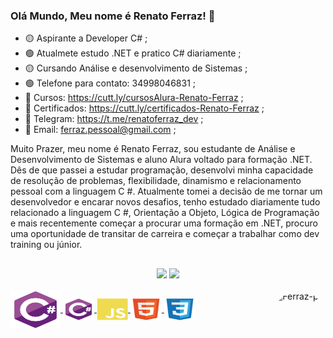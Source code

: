 ### Olá Mundo, Meu nome é Renato Ferraz! 👋

- 🟡 Aspirante a Developer C# ;
- 🟢 Atualmete estudo .NET e pratico C# diariamente ;
- 🟡 Cursando Análise e desenvolvimento de Sistemas ;
- 🟢 Telefone para contato: 34998046831 ;
- 🔵 Cursos:       https://cutt.ly/cursosAlura-Renato-Ferraz ;
- 🔵 Certificados: https://cutt.ly/certificados-Renato-Ferraz ;
- 🔵 Telegram:     https://t.me/renatoferraz_dev ;
- 🔵 Email: ferraz.pessoal@gmail.com ;


  
Muito Prazer, meu nome é Renato Ferraz, sou estudante de Análise e Desenvolvimento de Sistemas e aluno Alura voltado para formação .NET. Dês de que passei a estudar programação, desenvolvi minha capacidade de resolução de problemas, flexibilidade, dinamismo e relacionamento pessoal com a linguagem C #. Atualmente tomei a decisão de me tornar um desenvolvedor e encarar novos desafios, tenho estudado diariamente tudo relacionado a linguagem C #, Orientação a Objeto, Lógica de Programação e mais recentemente começar a procurar uma formação em .NET, procuro uma oportunidade de transitar de carreira e começar a trabalhar como dev training ou júnior.
##

 <div align="center">
  
  <img height="170em" src="https://github-readme-stats.vercel.app/api?username=renatoFerraz-git&show_icons=true&theme=dark&include_all_commits=true&count_private=true"/>
  <img height="170em" src="https://github-readme-stats.vercel.app/api/top-langs/?username=renatoFerraz-git&layout=compact&langs_count=7&theme=dark"/>
</div>


<div style="display: inline_block"><br>
  <a href="https://cursos.alura.com.br/user/renatoferraz">
  <img align="center" alt="Ferraz-Csharp" height="60" width="80" src="https://raw.githubusercontent.com/devicons/devicon/master/icons/csharp/csharp-original.svg">
  <img align="center" alt="Ferraz-Csharp" height="35" width="50" src="https://raw.githubusercontent.com/devicons/devicon/master/icons/csharp/csharp-original.svg">
  <img align="center" alt="Ferraz-Js" height="35" width="50" src="https://raw.githubusercontent.com/devicons/devicon/master/icons/javascript/javascript-plain.svg">
  <img align="center" alt="Ferraz-HTML" height="35" width="50" src="https://raw.githubusercontent.com/devicons/devicon/master/icons/html5/html5-original.svg">
  <img align="center" alt="Ferraz-CSS" height="35" width="50" src="https://raw.githubusercontent.com/devicons/devicon/master/icons/css3/css3-original.svg">   
  
  <img align="right" alt="Ferraz-pic" height="90" style="border-radius:50px;" src="https://miro.medium.com/max/1400/1*7I6oONv2fGLQJcNEFA4QSw.png">
</div>

##
 
  


  

  
  





